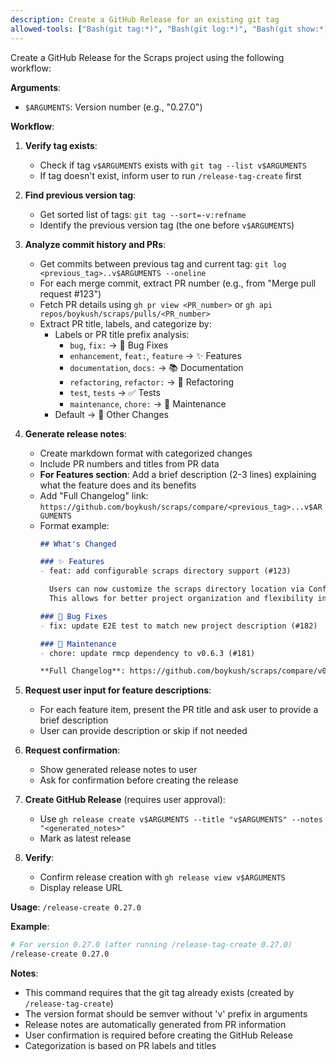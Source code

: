 ```yaml
---
description: Create a GitHub Release for an existing git tag
allowed-tools: ["Bash(git tag:*)", "Bash(git log:*)", "Bash(git show:*)", "Bash(gh pr view:*)", "Bash(gh api:*)", "Read", "Grep"]
---
```


Create a GitHub Release for the Scraps project using the following workflow:

**Arguments**:
- `$ARGUMENTS`: Version number (e.g., "0.27.0")

**Workflow**:

1. **Verify tag exists**:
   - Check if tag `v$ARGUMENTS` exists with `git tag --list v$ARGUMENTS`
   - If tag doesn't exist, inform user to run `/release-tag-create` first

2. **Find previous version tag**:
   - Get sorted list of tags: `git tag --sort=-v:refname`
   - Identify the previous version tag (the one before `v$ARGUMENTS`)

3. **Analyze commit history and PRs**:
   - Get commits between previous tag and current tag: `git log <previous_tag>..v$ARGUMENTS --oneline`
   - For each merge commit, extract PR number (e.g., from "Merge pull request #123")
   - Fetch PR details using `gh pr view <PR_number>` or `gh api repos/boykush/scraps/pulls/<PR_number>`
   - Extract PR title, labels, and categorize by:
     - Labels or PR title prefix analysis:
       - `bug`, `fix:` → 🐛 Bug Fixes
       - `enhancement`, `feat:`, `feature` → ✨ Features
       - `documentation`, `docs:` → 📚 Documentation
       - `refactoring`, `refactor:` → 🔧 Refactoring
       - `test`, `tests` → ✅ Tests
       - `maintenance`, `chore:` → 🔧 Maintenance
     - Default → 🔧 Other Changes

4. **Generate release notes**:
   - Create markdown format with categorized changes
   - Include PR numbers and titles from PR data
   - **For Features section**: Add a brief description (2-3 lines) explaining what the feature does and its benefits
   - Add "Full Changelog" link: `https://github.com/boykush/scraps/compare/<previous_tag>...v$ARGUMENTS`
   - Format example:
     ```markdown
     ## What's Changed

     ### ✨ Features
     - feat: add configurable scraps directory support (#123)

       Users can now customize the scraps directory location via Config.toml.
       This allows for better project organization and flexibility in documentation structure.

     ### 🐛 Bug Fixes
     - fix: update E2E test to match new project description (#182)

     ### 🔧 Maintenance
     - chore: update rmcp dependency to v0.6.3 (#181)

     **Full Changelog**: https://github.com/boykush/scraps/compare/v0.26.1...v0.27.0
     ```

5. **Request user input for feature descriptions**:
   - For each feature item, present the PR title and ask user to provide a brief description
   - User can provide description or skip if not needed

6. **Request confirmation**:
   - Show generated release notes to user
   - Ask for confirmation before creating the release

7. **Create GitHub Release** (requires user approval):
   - Use `gh release create v$ARGUMENTS --title "v$ARGUMENTS" --notes "<generated_notes>"`
   - Mark as latest release

8. **Verify**:
   - Confirm release creation with `gh release view v$ARGUMENTS`
   - Display release URL

**Usage**: `/release-create 0.27.0`

**Example**:
```bash
# For version 0.27.0 (after running /release-tag-create 0.27.0)
/release-create 0.27.0
```

**Notes**:
- This command requires that the git tag already exists (created by `/release-tag-create`)
- The version format should be semver without 'v' prefix in arguments
- Release notes are automatically generated from PR information
- User confirmation is required before creating the GitHub Release
- Categorization is based on PR labels and titles
